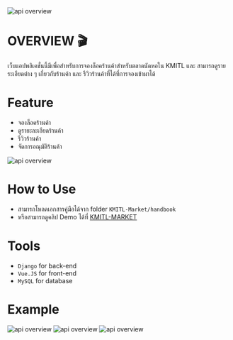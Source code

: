 

<image src="readme-src/banner.png" alt="api overview"/>



# OVERVIEW :clapper: 
เว็บแอปพลิเคชั่นนี้มีเพื่อสำหรับการจองล็อคร้านค้าสำหรับตลาดนัดหอใน KMITL และ สามารถดูรายระเอียดต่าง ๆ เกี่ยวกับร้านค้า และ รีวิวร้านค้าที่ได้ที่การจองเข้ามาได้

# Feature 
- จองล็อคร้านค้า
- ดูรายะละเอียดร้านค้า
- รีวิวร้านค้า
- จัดการอณุมัติร้านค้า

<image src="readme-src/usecase.png" alt="api overview"/>

# How to Use
- สามารถโหลดเอกสารคู่มือได้จาก folder `KMITL-Market/handbook`
- หรือสามารถดูคลิป Demo ได้ที่ [KMITL-MARKET](https://youtu.be/boOhlhBxT88)

# Tools

- `Django` for back-end
- `Vue.JS` for front-end
- `MySQL` for database

# Example 

<image src="readme-src/0.png" alt="api overview"/>
<image src="readme-src/1.png" alt="api overview"/>
<image src="readme-src/2.png" alt="api overview"/>

